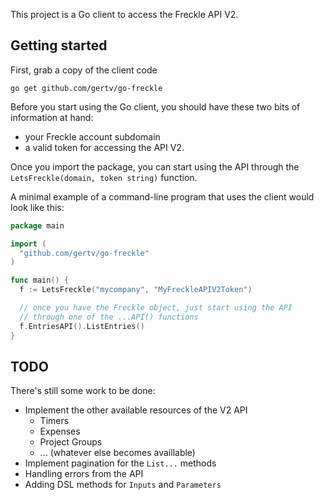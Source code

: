 This project is a Go client to access the Freckle API V2.

Getting started
---------------

First, grab a copy of the client code

    go get github.com/gertv/go-freckle

Before you start using the Go client, you should have these
two bits of information at hand:
* your Freckle account subdomain
* a valid token for accessing the API V2.

Once you import the package, you can start using the API
through the `LetsFreckle(domain, token string)` function.

A minimal example of a command-line program that uses the
client would look like this:

```Go
package main

import (
  "github.com/gertv/go-freckle"
)

func main() {
  f := LetsFreckle("mycompany", "MyFreckleAPIV2Token")

  // once you have the Freckle object, just start using the API
  // through one of the ...API() functions
  f.EntriesAPI().ListEntries()
}
```


TODO
----

There's still some work to be done:

* Implement the other available resources of the V2 API
  * Timers
  * Expenses
  * Project Groups
  * ... (whatever else becomes availlable)
* Implement pagination for the `List...` methods
* Handling errors from the API
* Adding DSL methods for `Inputs` and `Parameters`

